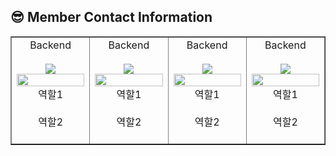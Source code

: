 
## :sunglasses: Member Contact Information
   
<table border>
  <tbody>
    <tr>
      <td align="center" width="200px">
        <center>Backend</center><br>
        <a href="https://github.com/lfoyh6591">
          <img src="https://img.shields.io/badge/Fredi-6e34bf?style=flat-round&logo=GitHub&logoColor=white"/>
        <img width="100%" src="https://avatars.githubusercontent.com/u/73338772?v=4"  alt=""/>
        </a>
        <center>역할1</center><br>
        <center>역할2</center><br>
      </td>
      <td align="center" width="200px">
        <center>Backend</center><br>
        <a href="https://github.com/charliematchir">
          <img src="https://img.shields.io/badge/Mike-345ebf?style=flat-round&logo=GitHub&logoColor=white"/>
        <img width="100%" src="https://avatars.githubusercontent.com/u/134124094?v=4"  alt=""/>
        </a>
        <center>역할1</center><br>
        <center>역할2</center><br>
      </td>
      <td align="center" width="200px">
        <center>Backend</center><br>
        <a href="https://github.com/Gongmeda">
          <img src="https://img.shields.io/badge/Dino-ff5e5e?style=flat-round&logo=GitHub&logoColor=white"/>
        <img width="100%" src="https://avatars.githubusercontent.com/u/25472942?v=4"  alt=""/>
        </a>
        <center>역할1</center><br>
        <center>역할2</center><br>
      </td>
      <td align="center" width="200px">
        <center>Backend</center><br>
        <a href="https://github.com/724thomas">
          <img src="https://img.shields.io/badge/Joon-34bfa6?style=flat-round&logo=GitHub&logoColor=white"/>
        <img width="100%" src="https://avatars.githubusercontent.com/u/113500771?v=4"  alt=""/>
        </a>
        <center>역할1</center><br>
        <center>역할2</center><br>
      </td>
     </tr>
  </tbody>
</table>
